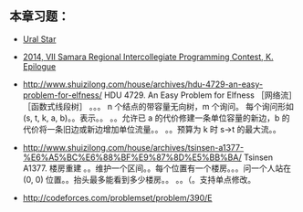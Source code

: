 
## 本章习题：

+ [Ural Star](http://acm.hust.edu.cn/vjudge/problem/viewProblem.action?id=11554)

+ [2014, VII Samara Regional Intercollegiate Programming Contest, K. Epilogue ](http://codeforces.com/gym/100460/submission/7618484)

+ http://www.shuizilong.com/house/archives/hdu-4729-an-easy-problem-for-elfness/
HDU 4729. An Easy Problem for Elfness
［网络流］［函数式线段树］
。。。 n 个结点的带容量无向树，m 个询问。
每个询问形如 (s, t, k, a, b)。。表示。。
。。允许已 a 的代价修建一条单位容量的新边，b 的代价将一条旧边或新边增加单位流量。。
。。预算为 k 时 s->t 的最大流。。


+ http://www.shuizilong.com/house/archives/tsinsen-a1377-%E6%A5%BC%E6%88%BF%E9%87%8D%E5%BB%BA/
Tsinsen A1377. 楼房重建
。。维护一个区间。。每个位置有一个楼房。。。问一个人站在 (0, 0) 位置。。抬头最多能看到多少楼房。。
。。（。支持单点修改。

+ http://codeforces.com/problemset/problem/390/E
